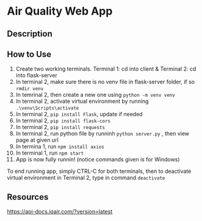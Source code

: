 # Air Quality Web App
## Description

## How to Use
1. Create two working terminals. Terminal 1: cd into client & Terminal 2: cd into flask-server
2. In terminal 2, make sure there is no venv file in flask-server folder, if so ``` rmdir venv ```
3. In temrinal 2, then create a new one using ``` python -m venv venv ```
4. In terminal 2, activate virtual environment by running ``` .\venv\Scripts\activate ```
5. In terminal 2, ``` pip install Flask ```, update if needed
6. In terminal 2, ```pip install flask-cors```
7. In terminal 2, ```pip install requests```
8. In terminal 2, run python file by runninh ``` python server.py ``` , then view page at given url
9. In termina 1, run ```npm install axios```
10. In terminal 1, run ```npm start``` 
11. App is now fully runnin! (notice commands given is for Windows)

To end running app, simply CTRL-C for both terminals, then to deactivate virtual environment in Terminal 2, type in command ```deactivate```

## Resources
https://api-docs.iqair.com/?version=latest
